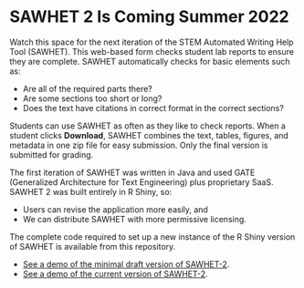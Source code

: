 # SAWHET 2 Is Coming Summer 2022
Watch this space for the next iteration of the STEM Automated Writing Help Tool (SAWHET). This web-based form checks student lab reports to ensure they are complete. SAWHET automatically checks for basic elements such as:

* Are all of the required parts there?
* Are some sections too short or long?
* Does the text have citations in correct format in the correct sections?

Students can use SAWHET as often as they like to check reports. When a student clicks __Download__, SAWHET combines the text, tables, figures, and metadata in one zip file for easy submission. Only the final version is submitted for grading. 

The first iteration of SAWHET was written in Java and used GATE (Generalized Architecture for Text Engineering) plus proprietary SaaS. SAWHET 2 was built entirely in R Shiny, so:

* Users can revise the application more easily, and
* We can distribute SAWHET with more permissive licensing.

The complete code required to set up a new instance of the R Shiny version of SAWHET is available from this repository. 

* [See a demo of the minimal draft version of SAWHET-2](https://yelr6j-dan-johnson.shinyapps.io/sawhet2/). 
* [See a demo of the current version of SAWHET-2](https://evan-cutler-anway.shinyapps.io/sawhet-draft/). 

